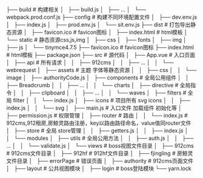 
├── build                          # 构建相关
│   ├── build.js
│   ├── ...
│   └── webpack.prod.conf.js
├── config                          # 构建不同环境配置文件
│   ├── dev.env.js
│   ├── index.js
│   ├── prod.env.js
│   └── sit.env.js
├── dist                            # 打包导出静态资源
│   ├── favicon.ico                 # favicon图标
│   ├── index.html                  # html模板
│   └── static                      # 静态资源css,js,img
│       ├── css
│       ├── fonts
│       ├── img
│       ├── js
│       └── tinymce4.7.5
├── favicon.ico                     # favicon图标
├── index.html                      # html模板
├── package.json
├── src                             # 源代码
│   ├── App.vue                     # 入口页面
│   ├── api                         # 所有请求
│   │   ├── 912cms
│   │   ├── ...
│   │   └── webrequest
│   ├── assets                      # 主题 字体等静态资源
│   │   ├── css
│   │   └── image
│   ├── authorityCode.js
│   ├── components                  # 全局公用组件
│   │   ├── Breadcrumb
│   │   ├── ...
│   │   └── charts
│   ├── directive                   # 全局指令
│   │   ├── clipboard
│   │   ├── ...
│   │   └── waves
│   ├── filters                     # 全局 filter
│   │   └── index.js
│   ├── icons                       # 项目所有 svg icons
│   │   ├── index.js
│   │   └── svg
│   ├── main.js                     # 入口文件 加载组件 初始化等
│   ├── permission.js               # 权限管理
│   ├── router                      # 路由
│   │   └── index.js                # 912cms,912租房,房鲸灵路由注册，key以路由路径命名，value值同router文件
│   ├── store                       # 全局 store管理
│   │   ├── getters.js
│   │   ├── index.js
│   │   └── modules
│   ├── utils                       # 全局公用方法
│   │   ├── auth.js
│   │   ├── ...
│   │   └── validate.js
│   └── views                       # boss视图文件目录
│       ├── 912cms                  # 912cms文件目录
│       ├── 912hf                   # 912hf文件目录
│       ├── fjingling               # 房鲸灵文件目录
│       ├── errorPage               # 错误页面
│       ├── authority               # 912cms页面文件
│       ├── layout                  # 公共视图模块
│       ├── login                   # boss登陆模块
└── yarn.lock

